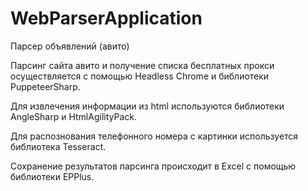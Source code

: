 # WebParserApplication
Парсер объявлений (авито)

Парсинг сайта авито и получение списка бесплатных прокси осуществляется с помощью Headless Chrome и библиотеки PuppeteerSharp.

Для извлечения информации из html используются библиотеки AngleSharp и HtmlAgilityPack.

Для распознования телефонного номера с картинки используется библиотека Tesseract.

Сохранение результатов парсинга происходит в Excel с помощью библиотеки EPPlus.
